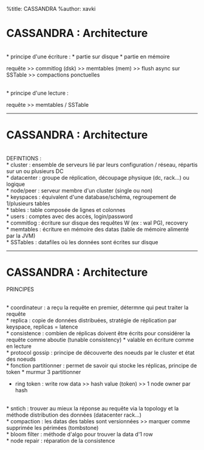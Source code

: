 %title: CASSANDRA
%author: xavki


# CASSANDRA : Architecture



<br>
* principe d'une écriture :
		* partie sur disque
		* partie en mémoire


requête >> commitlog (dsk) >> memtables (mem) >> flush async sur SSTable >> compactions ponctuelles

<br>
* principe d'une lecture :

requête >> memtables / SSTable


-----------------------------------------------------------------------------------


# CASSANDRA : Architecture

<br>
DEFINTIONS :

<br>
* cluster : ensemble de serveurs lié par leurs configuration / réseau, répartis sur un ou plusieurs DC

<br>
* datacenter : groupe de réplication, découpage physique (dc, rack...) ou logique

<br>
* node/peer : serveur membre d'un cluster (single ou non)

<br>
* keyspaces : équivalent d'une database/schéma, regroupement de 1/plusieurs tables

<br>
* tables : table composée de lignes et colonnes

<br>
* users : comptes avec des accès, login/password

<br>
* commitlog : écriture sur disque des requêtes W (ex : wal PG), recovery

<br>
* memtables : écriture en mémoire des datas (table de mémoire alimenté par la JVM)

<br>
* SSTables : datafiles où les données sont écrites sur disque


-----------------------------------------------------------------------------------


# CASSANDRA : Architecture


PRINCIPES

<br>
* coordinateur : a reçu la requête en premier, détermne qui peut traiter la requête

<br>
* replica : copie de données distribuées, stratégie de réplication par keyspace, replicas = latence

<br>
* consistence : combien de réplicas doivent être écrits pour considérer la requête comme aboutie (tunable consistency)
			* valable en écriture comme en lecture

<br>
* protocol gossip : principe de découverte des noeuds par le cluster et état des noeuds

<br>
* fonction partitionner : permet de savoir qui stocke les réplicas, principe de token
			* murmur 3 partitionner 

* ring token : write row data >> hash value (token) >> 1 node owner par hash

<br>
* sntich : trouver au mieux la réponse au requête via la topology et la méthode distribution des données (datacenter rack...)

<br>
* compaction : les datas des tables sont versionnées >> marquer comme supprimée les périmées (tombstone)

<br>
* bloom filter : méthode d'algo pour trouver la data d'1 row

<br>
* node repair : réparation de la consistence
